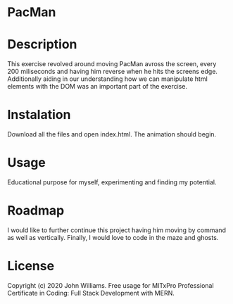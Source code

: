 # PacMan
# Description
This exercise revolved around moving PacMan avross the screen, every 200 miliseconds and having him reverse when he hits the screens edge. Additionally aiding in our understanding how we can manipulate html elements with the DOM was an important part of the exercise.

# Instalation
Download all the files and open index.html. The animation should begin.

# Usage
Educational purpose for myself, experimenting and finding my potential.

# Roadmap
I would like to further continue this project having him moving by command as well as vertically. Finally, I would love to code in the maze and ghosts.

# License
Copyright (c) 2020 John Williams. Free usage for MITxPro Professional Certificate in Coding: Full Stack Development with MERN.
